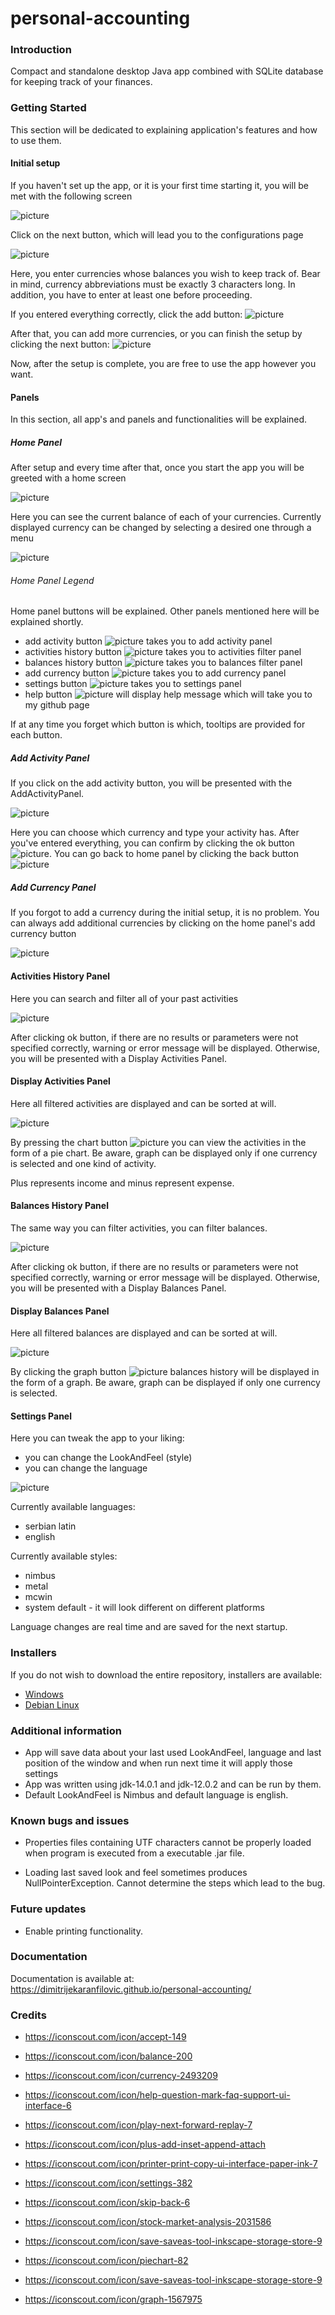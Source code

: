# personal-accounting

### Introduction

Compact and standalone desktop Java app combined with 
SQLite database for keeping track of your finances.

### Getting Started
This section will be dedicated to explaining 
application's features and how to use them.

#### Initial setup

If you haven't set up the app, or it is your first time
starting it, you will be met with the following
screen

![picture](images/welcome-panel.png)

Click on the next button, which will lead you to the configurations page

![picture](images/add-currency-panel.png)

Here, you enter currencies whose balances you wish to keep track of. Bear in mind, currency abbreviations
must be exactly 3 characters long. In addition, you have to enter at least one before proceeding.

If you entered everything correctly, click the add button:  ![picture](src/icons/plus-2.png)

After that, you can add more currencies, or you can finish the setup by clicking the next button: ![picture](src/icons/play.png)

Now, after the setup is complete, you are free to use the app however you want.

#### Panels

In this section, all app's and panels and functionalities will be explained.

##### Home Panel

After setup and every time after that, once you start the app you will be greeted with a home screen

![picture](images/home.png)

Here you can see the current balance of each of your currencies. Currently displayed currency can be changed by
selecting a desired one through a menu

![picture](images/menu.png)


###### Home Panel Legend
Home panel buttons will be explained. Other panels mentioned here will be explained shortly.

* add activity button ![picture](src/icons/plus-2.png) takes you to add activity panel
* activities history button ![picture](src/icons/stock-market-analysis.png) takes you to activities filter panel
* balances history button ![picture](src/icons/balance-2.png) takes you to balances filter panel
* add currency button ![picture](src/icons/currency-1.png) takes you to add currency panel
* settings button ![picture](src/icons/settings.png) takes you to settings panel
* help button ![picture](src/icons/help-2.png) will display help message which will take you to my github page

If at any time you forget which button is which, tooltips are provided for each button.


##### Add Activity Panel

If you click on the add activity button, you will be presented with the AddActivityPanel. 

![picture](images/add_activity.png)

Here you can choose which currency and type your activity has. After you've entered everything, you can confirm
by clicking the ok button ![picture](src/icons/accept.png). You can go back to home panel by clicking 
the back button ![picture](src/icons/skip-back.png)

##### Add Currency Panel

If you forgot to add a currency during the initial setup, it is no problem. You can always add additional currencies
by clicking on the home panel's add currency button

![picture](images/currency.png)


#### Activities History Panel

Here you can search and filter all of your past activities

![picture](images/activities_filter.png)

After clicking ok button, if there are no results or parameters were not specified correctly, warning or
error message will be displayed. Otherwise, you will be presented with a Display Activities Panel.


#### Display Activities Panel

Here all filtered activities are displayed and can be sorted at will.

![picture](images/image.png)

By pressing the chart button ![picture](src/icons/piechart.png) you can view the activities in the form of a pie chart.
Be aware, graph can be displayed only if one currency is selected and one kind of activity.

Plus represents income and minus represent expense.


#### Balances History Panel

The same way you can filter activities, you can filter balances.

![picture](images/balances_filter.png)

After clicking ok button, if there are no results or parameters were not specified correctly, warning or
error message will be displayed. Otherwise, you will be presented with a Display Balances Panel.


#### Display Balances Panel

Here all filtered balances are displayed and can be sorted at will.

![picture](images/image-2.png)

By clicking the graph button ![picture](src/icons/graph.png) balances history will be displayed in the form of a graph.
Be aware, graph can be displayed if only one currency is selected.


#### Settings Panel

Here you can tweak the app to your liking:
* you can change the LookAndFeel (style)
* you can change the language

![picture](images/settings.png)

Currently available languages:
* serbian latin
* english


Currently available styles:
* nimbus
* metal
* mcwin
* system default - it will look different on different platforms


Language changes are real time and are saved for the next startup.

### Installers

If you do not wish to download the entire repository, installers are available:
* [Windows](https://github.com/dimitrijekaranfilovic/downloadable-content/raw/master/personal-accounting-installers/PersonalAccounting.exe)
* [Debian Linux](https://github.com/dimitrijekaranfilovic/downloadable-content/raw/master/personal-accounting-installers/personalaccounting_amd64.deb)

### Additional information

* App will save data about your last used LookAndFeel, language and last position of the window and 
when run next time it will apply those settings
* App was written using jdk-14.0.1 and jdk-12.0.2 and can be run by them.
* Default LookAndFeel is Nimbus and default language is english.

### Known bugs and issues

* Properties files containing UTF characters cannot be properly loaded when program is executed from a
executable .jar file.

* Loading last saved look and feel sometimes produces NullPointerException. Cannot determine the steps which lead to the bug.


### Future updates

* Enable printing functionality.

### Documentation 

Documentation is available at:
https://dimitrijekaranfilovic.github.io/personal-accounting/

### Credits
* https://iconscout.com/icon/accept-149

* https://iconscout.com/icon/balance-200

* https://iconscout.com/icon/currency-2493209

* https://iconscout.com/icon/help-question-mark-faq-support-ui-interface-6

* https://iconscout.com/icon/play-next-forward-replay-7

* https://iconscout.com/icon/plus-add-inset-append-attach

* https://iconscout.com/icon/printer-print-copy-ui-interface-paper-ink-7

* https://iconscout.com/icon/settings-382

* https://iconscout.com/icon/skip-back-6

* https://iconscout.com/icon/stock-market-analysis-2031586

* https://iconscout.com/icon/save-saveas-tool-inkscape-storage-store-9

* https://iconscout.com/icon/piechart-82

* https://iconscout.com/icon/save-saveas-tool-inkscape-storage-store-9

* https://iconscout.com/icon/graph-1567975

